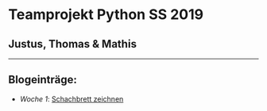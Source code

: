 # Teamprojekt Python SS 2019
## Justus, Thomas & Mathis
---
## Blogeinträge:

- *Woche 1*: [Schachbrett zeichnen](/chess.md)
